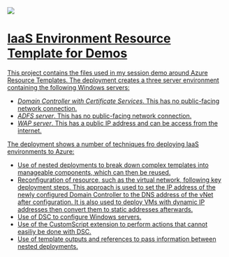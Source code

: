 <a href="https://portal.azure.com/#create/Microsoft.Template/uri/https%3A%2F%2Fraw.githubusercontent.com%2Frikhepworth%2FResourceTemplates%2Fmaster%2FIaaSDeployforDemo%2FIaaSDeployforDemo%2FTemplates%2FDemoEnvironment.json" target="_blank">
    <img src="http://azuredeploy.net/deploybutton.png"/>

# IaaS Environment Resource Template for Demos #
This project contains the files used in my session demo around Azure Resource Templates.
The deployment creates a three server environment containing the following Windows servers:
* *Domain Controller with Certificate Services*. This has no public-facing network connection.
* *ADFS server*. This has no public-facing network connection.
* *WAP server*. This has a public IP address and can be access from the internet.

The deployment shows a number of techniques fro deploying IaaS environments to Azure:
* Use of nested deployments to break down complex templates into manageable components, which can then be reused.
* Reconfiguration of resource, such as the virtual network, following key deployment steps. This approach is used to set the IP address of the newly configured Domain Controller to the DNS address of the vNet after configuration. It is also used to deploy VMs with dynamic IP addresses then convert them to static addresses afterwards.
* Use of DSC to configure Windows servers.
* Use of the CustomScript extension to perform actions that cannot easiliy be done with DSC.
* Use of template outputs and references to pass information between nested deployments.
